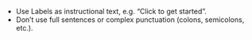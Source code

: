 - Use Labels as instructional text, e.g. “Click to get started”.
- Don’t use full sentences or complex punctuation (colons, semicolons, etc.).
